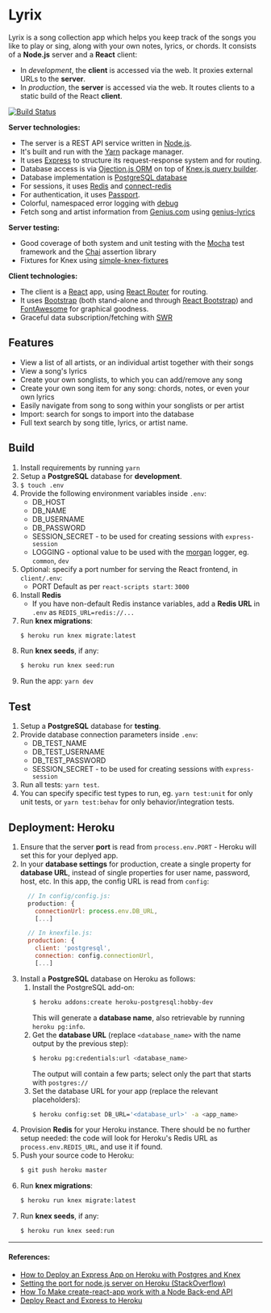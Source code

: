 # Lyrix
Lyrix is a song collection app which helps you keep track of the songs you like to play or sing, along with your own notes, lyrics, or chords. It consists of a **Node.js** server and a **React** client:
* In *development*, the **client** is accessed via the web. It proxies external URLs to the **server**.
* In *production*, the **server** is accessed via the web. It routes clients to a static build of the React **client**.

[![Build Status](https://travis-ci.org/bluepostit/lyrix.svg?branch=master)](https://travis-ci.org/bluepostit/lyrix)

**Server technologies:**
- The server is a REST API service written in [Node.js](https://nodejs.org/en/).
- It's built and run with the [Yarn](https://yarnpkg.com/lang/en/) package manager.
- It uses [Express](https://expressjs.com/) to structure its request-response system and for routing.
- Database access is via [Ojection.js ORM](https://vincit.github.io/objection.js/) on top of [Knex.js query builder](https://knexjs.org/).
- Database implementation is [PostgreSQL database](https://www.postgresql.org/)
- For sessions, it uses [Redis](https://redis.io/) and [connect-redis](https://github.com/tj/connect-redis)
- For authentication, it uses [Passport](http://www.passportjs.org/).
- Colorful, namespaced error logging with [debug](https://www.npmjs.com/package/debug)
- Fetch song and artist information from [Genius.com](https://www.genius.com) using [genius-lyrics](https://github.com/zyrouge/genius-lyrics/)

**Server testing:**
- Good coverage of both system and unit testing with the [Mocha](https://mochajs.org/) test framework and the [Chai](https://www.chaijs.com/) assertion library
- Fixtures for Knex using [simple-knex-fixtures](https://github.com/viglucci/simple-knex-fixtures)

**Client technologies:**
- The client is a [React](https://reactjs.org/) app, using [React Router](https://reacttraining.com/react-router/) for routing.
- It uses [Bootstrap](https://getbootstrap.com/) (both stand-alone and through [React Bootstrap](https://react-bootstrap.github.io/)) and [FontAwesome](https://fontawesome.com/) for graphical goodness.
- Graceful data subscription/fetching with [SWR](https://swr.vercel.app/)

## Features
- View a list of all artists, or an individual artist together with their songs
- View a song's lyrics
- Create your own songlists, to which you can add/remove any song
- Create your own song item for any song: chords, notes, or even your own lyrics
- Easily navigate from song to song within your songlists or per artist
- Import: search for songs to import into the database
- Full text search by song title, lyrics, or artist name.

## Build
1. Install requirements by running `yarn`
1. Setup a **PostgreSQL** database for **development**.
1. `$ touch .env`
1. Provide the following environment variables inside `.env`:
    - DB_HOST
    - DB_NAME
    - DB_USERNAME
    - DB_PASSWORD
    - SESSION_SECRET - to be used for creating sessions with `express-session`
    - LOGGING - optional value to be used with the [morgan](https://expressjs.com/en/resources/middleware/morgan.html) logger, eg. `common`, `dev`
1. Optional: specify a port number for serving the React frontend, in `client/.env`:
    - PORT
    Default as per `react-scripts start`: `3000`
1. Install **Redis**
    - If you have non-default Redis instance variables, add a **Redis URL** in `.env` as `REDIS_URL=redis://...`
1. Run **knex migrations**:
    ````bash
    $ heroku run knex migrate:latest
    ````
1. Run **knex seeds**, if any:
    ````bash
    $ heroku run knex seed:run
1. Run the app: `yarn dev`

## Test
1. Setup a **PostgreSQL** database for **testing**.
1. Provide database connection parameters inside `.env`:
    - DB_TEST_NAME
    - DB_TEST_USERNAME
    - DB_TEST_PASSWORD
    - SESSION_SECRET - to be used for creating sessions with `express-session`
1. Run all tests: `yarn test`.
1. You can specify specific test types to run, eg. `yarn test:unit` for only unit tests, or `yarn test:behav` for only behavior/integration tests.


## Deployment: Heroku
1. Ensure that the server **port** is read from `process.env.PORT` - Heroku will set this for your deplyed app.
1. In your **database settings** for production, create a single property for **database URL**, instead of single properties for user name, password, host, etc. In this app, the config URL is read from `config`:
    ```javascript
      // In config/config.js:
      production: {
        connectionUrl: process.env.DB_URL,
        [...]

      // In knexfile.js:
      production: {
        client: 'postgresql',
        connection: config.connectionUrl,
        [...]
    ```
1. Install a **PostgreSQL** database on Heroku as follows:
    1. Install the PostgreSQL add-on:
        ````bash
        $ heroku addons:create heroku-postgresql:hobby-dev
        ````
        This will generate a **database name**, also retrievable by running `heroku pg:info`.
    1. Get the **database URL** (replace `<database_name>` with the name output by the previous step):
        ````bash
        $ heroku pg:credentials:url <database_name>
        ````
        The output will contain a few parts; select only the part that starts with `postgres://`
    1. Set the database URL for your app (replace the relevant placeholders):
        ````bash
        $ heroku config:set DB_URL='<database_url>' -a <app_name>
        ````
1. Provision **Redis** for your Heroku instance.
  There should be no further setup needed: the code will look for Heroku's Redis URL as `process.env.REDIS_URL`, and use it if found.
1. Push your source code to Heroku:
    ````bash
    $ git push heroku master
    ````
1. Run **knex migrations**:
    ````bash
    $ heroku run knex migrate:latest
    ````
1. Run **knex seeds**, if any:
    ````bash
    $ heroku run knex seed:run
    ````


***
#### References:
- [How to Deploy an Express App on Heroku with Postgres and Knex](https://codeselfstudy.com/blog/deploy-node-postgres-heroku/)
- [Setting the port for node.js server on Heroku (StackOverflow)](https://stackoverflow.com/questions/28706180/setting-the-port-for-node-js-server-on-heroku)
- [How To Make create-react-app work with a Node Back-end API](https://www.freecodecamp.org/news/how-to-make-create-react-app-work-with-a-node-backend-api-7c5c48acb1b0/)
- [Deploy React and Express to Heroku](https://daveceddia.com/deploy-react-express-app-heroku/)
